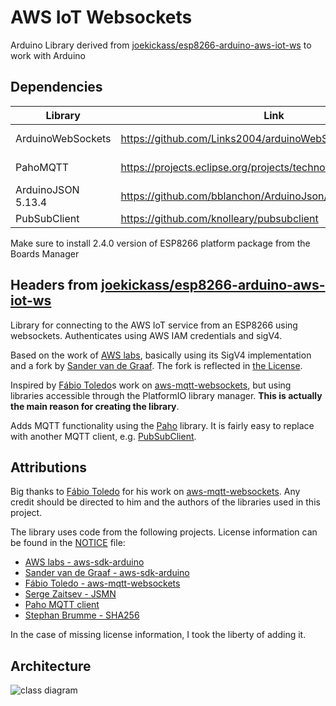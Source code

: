 # AWS IoT Websockets

Arduino Library derived from [joekickass/esp8266-arduino-aws-iot-ws](https://github.com/joekickass/esp8266-arduino-aws-iot-ws) to work with Arduino

## Dependencies

| Library                   | Link                                                            | Use                 |
|---------------------------|-----------------------------------------------------------------|---------------------|
|ArduinoWebSockets          |https://github.com/Links2004/arduinoWebSockets                   |WebSocket comm impl  |
|PahoMQTT                   |https://projects.eclipse.org/projects/technology.paho/downloads  |MQTT comm impl       |
|ArduinoJSON 5.13.4         |https://github.com/bblanchon/ArduinoJson/releases/tag/v5.13.4    |Data Format          |
|PubSubClient               |https://github.com/knolleary/pubsubclient                        |MQTT                 |

Make sure to install 2.4.0 version of ESP8266 platform package from the Boards Manager 

## Headers from [joekickass/esp8266-arduino-aws-iot-ws](https://github.com/joekickass/esp8266-arduino-aws-iot-ws)

Library for connecting to the AWS IoT service from an ESP8266 using websockets. Authenticates using AWS IAM credentials and sigV4.

Based on the work of [AWS labs](https://github.com/awslabs/aws-sdk-arduino), basically using its SigV4 implementation and a fork by [Sander van de Graaf](https://github.com/svdgraaf/aws-sdk-arduino). The fork is reflected in [the License](LICENSE).

Inspired by [Fábio Toledo](https://github.com/odelot/aws-mqtt-websockets)s work on [aws-mqtt-websockets](https://github.com/odelot/aws-mqtt-websockets), but using libraries accessible through the PlatformIO library manager. **This is actually the main reason for creating the library**.

Adds MQTT functionality using the [Paho](https://projects.eclipse.org/projects/technology.paho) library. It is fairly easy to replace with another MQTT client, e.g. [PubSubClient](https://github.com/knolleary/pubsubclient).

## Attributions

Big thanks to [Fábio Toledo](https://github.com/odelot) for his work on [aws-mqtt-websockets](https://github.com/odelot/aws-mqtt-websockets). Any credit should be directed to him and the authors of the libraries used in this project.

The library uses code from the following projects. License information can be found in the [NOTICE](NOTICE) file:
- [AWS labs - aws-sdk-arduino](https://github.com/awslabs/aws-sdk-arduino)
- [Sander van de Graaf - aws-sdk-arduino](https://github.com/svdgraaf/aws-sdk-arduino)
- [Fábio Toledo - aws-mqtt-websockets](https://github.com/odelot/aws-mqtt-websockets)
- [Serge Zaitsev - JSMN](https://github.com/zserge/jsmn)
- [Paho MQTT client](https://www.eclipse.org)
- [Stephan Brumme - SHA256](http://create.stephan-brumme.com/)

In the case of missing license information, I took the liberty of adding it.

## Architecture

![class diagram](http://yuml.me/69df5325 "AWS IoT Websockets class diagram")
